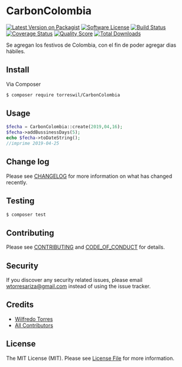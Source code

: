 # CarbonColombia

[![Latest Version on Packagist][ico-version]][link-packagist]
[![Software License][ico-license]](LICENSE.md)
[![Build Status][ico-travis]][link-travis]
[![Coverage Status][ico-scrutinizer]][link-scrutinizer]
[![Quality Score][ico-code-quality]][link-code-quality]
[![Total Downloads][ico-downloads]][link-downloads]


Se agregan los festivos de Colombia, con el fin de poder agregar dias hábiles.

## Install

Via Composer

``` bash
$ composer require torreswil/CarbonColombia
```

## Usage

``` php
$fecha = CarbonColombia::create(2019,04,16);
$fecha->addBussinessDays(5);
echo $fecha->toDateString();
//imprime 2019-04-25
```

## Change log

Please see [CHANGELOG](CHANGELOG.md) for more information on what has changed recently.

## Testing

``` bash
$ composer test
```

## Contributing

Please see [CONTRIBUTING](CONTRIBUTING.md) and [CODE_OF_CONDUCT](CODE_OF_CONDUCT.md) for details.

## Security

If you discover any security related issues, please email wtorresariza@gmail.com instead of using the issue tracker.

## Credits

- [Wilfredo Torres][link-author]
- [All Contributors][link-contributors]

## License

The MIT License (MIT). Please see [License File](LICENSE.md) for more information.

[ico-version]: https://img.shields.io/packagist/v/torreswil/CarbonColombia.svg?style=flat-square
[ico-license]: https://img.shields.io/badge/license-MIT-brightgreen.svg?style=flat-square
[ico-travis]: https://img.shields.io/travis/torreswil/CarbonColombia/master.svg?style=flat-square
[ico-scrutinizer]: https://img.shields.io/scrutinizer/coverage/g/torreswil/CarbonColombia.svg?style=flat-square
[ico-code-quality]: https://img.shields.io/scrutinizer/g/torreswil/CarbonColombia.svg?style=flat-square
[ico-downloads]: https://img.shields.io/packagist/dt/torreswil/CarbonColombia.svg?style=flat-square

[link-packagist]: https://packagist.org/packages/torreswil/CarbonColombia
[link-travis]: https://travis-ci.org/torreswil/CarbonColombia
[link-scrutinizer]: https://scrutinizer-ci.com/g/torreswil/CarbonColombia/code-structure
[link-code-quality]: https://scrutinizer-ci.com/g/torreswil/CarbonColombia
[link-downloads]: https://packagist.org/packages/torreswil/CarbonColombia
[link-author]: https://github.com/:author_username
[link-contributors]: ../../contributors
